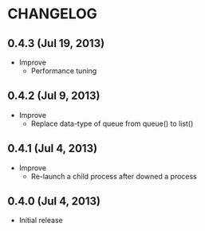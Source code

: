 # CHANGELOG

## 0.4.3 (Jul 19, 2013)

* Improve
    * Performance tuning


## 0.4.2 (Jul 9, 2013)

* Improve
    * Replace data-type of queue from queue() to list()


## 0.4.1  (Jul 4, 2013)

* Improve
    * Re-launch a child process after downed a process


## 0.4.0  (Jul 4, 2013)

* Initial release
